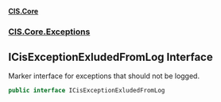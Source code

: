 #### [CIS.Core](index.md 'index')
### [CIS.Core.Exceptions](CIS.Core.Exceptions.md 'CIS.Core.Exceptions')

## ICisExceptionExludedFromLog Interface

Marker interface for exceptions that should not be logged.

```csharp
public interface ICisExceptionExludedFromLog
```